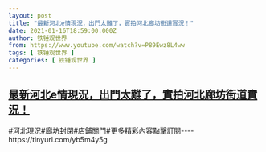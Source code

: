 ```yaml
---
layout: post
title: "最新河北e情現況，出門太難了，實拍河北廊坊街道實況！"
date: 2021-01-16T18:59:00.000Z
author: 铁锤观世界
from: https://www.youtube.com/watch?v=P89Ewz8L4ww
tags: [ 铁锤观世界 ]
categories: [ 铁锤观世界 ]
---
```

<!--1610823540000-->
[最新河北e情現況，出門太難了，實拍河北廊坊街道實況！](https://www.youtube.com/watch?v=P89Ewz8L4ww)
------

<div>
#河北現況#廊坊封閉#店鋪關門#更多精彩內容點擊訂閱----https://tinyurl.com/yb5m4y5g
</div>
